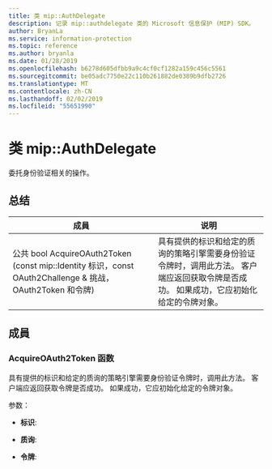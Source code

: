 ```yaml
---
title: 类 mip::AuthDelegate
description: 记录 mip::authdelegate 类的 Microsoft 信息保护 (MIP) SDK。
author: BryanLa
ms.service: information-protection
ms.topic: reference
ms.author: bryanla
ms.date: 01/28/2019
ms.openlocfilehash: b6278d605dfbb9a9c4cf0cf1282a159c456c5561
ms.sourcegitcommit: be05adc7750e22c110b261882de0389b9dfb2726
ms.translationtype: MT
ms.contentlocale: zh-CN
ms.lasthandoff: 02/02/2019
ms.locfileid: "55651990"
---
```

# <a name="class-mipauthdelegate"></a>类 mip::AuthDelegate 
委托身份验证相关的操作。
  
## <a name="summary"></a>总结
 成員                        | 说明                                
--------------------------------|---------------------------------------------
公共 bool AcquireOAuth2Token (const mip::Identity 标识，const OAuth2Challenge & 挑战，OAuth2Token 和令牌)  |  具有提供的标识和给定的质询的策略引擎需要身份验证令牌时，调用此方法。 客户端应返回获取令牌是否成功。 如果成功，它应初始化给定的令牌对象。
  
## <a name="members"></a>成員
  
### <a name="acquireoauth2token-function"></a>AcquireOAuth2Token 函数
具有提供的标识和给定的质询的策略引擎需要身份验证令牌时，调用此方法。 客户端应返回获取令牌是否成功。 如果成功，它应初始化给定的令牌对象。

参数：  
* **标识**: 


* **质询**: 


* **令牌**:

